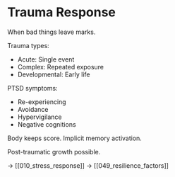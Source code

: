 # Trauma Response

When bad things leave marks.

Trauma types:
- Acute: Single event
- Complex: Repeated exposure
- Developmental: Early life

PTSD symptoms:
- Re-experiencing
- Avoidance
- Hypervigilance
- Negative cognitions

Body keeps score.
Implicit memory activation.

Post-traumatic growth possible.

→ [[010_stress_response]]
→ [[049_resilience_factors]]